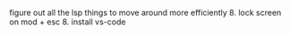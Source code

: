 figure out all the lsp things to move around more efficiently
8. lock screen on mod + esc
8. install vs-code 

